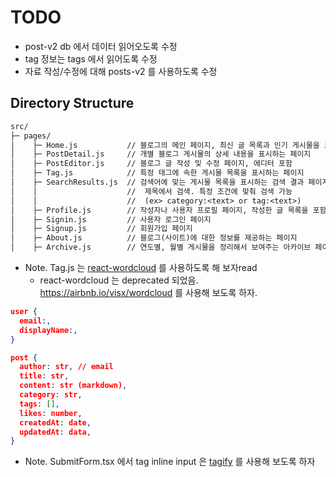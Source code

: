 # TODO

* post-v2 db 에서 데이터 읽어오도록 수정
* tag 정보는 tags 에서 읽어도록 수정
* 자료 작성/수정에 대해 posts-v2 를 사용하도록 수정

## Directory Structure

```txt
src/
├─ pages/
│    ├─ Home.js           // 블로그의 메인 페이지, 최신 글 목록과 인기 게시물을 표시
│    ├─ PostDetail.js     // 개별 블로그 게시물의 상세 내용을 표시하는 페이지
│    ├─ PostEditor.js     // 블로그 글 작성 및 수정 페이지, 에디터 포함
│    ├─ Tag.js            // 특정 태그에 속한 게시물 목록을 표시하는 페이지
│    ├─ SearchResults.js  // 검색어에 맞는 게시물 목록을 표시하는 검색 결과 페이지
│    │                    //  제목에서 검색. 특정 조건에 맞춰 검색 가능
│    │                    //  (ex> category:<text> or tag:<text>)
│    ├─ Profile.js        // 작성자나 사용자 프로필 페이지, 작성한 글 목록을 포함
│    ├─ Signin.js         // 사용자 로그인 페이지
│    ├─ Signup.js         // 회원가입 페이지
│    ├─ About.js          // 블로그(사이트)에 대한 정보를 제공하는 페이지
│    ├─ Archive.js        // 연도별, 월별 게시물을 정리해서 보여주는 아카이브 페이지
```

* Note. Tag.js 는 [react-wordcloud](https://github.com/chrisrzhou/react-wordcloud) 를 사용하도록 해 보자read
  * react-wordcloud 는 deprecated 되었음. <https://airbnb.io/visx/wordcloud> 를 사용해 보도록 하자.

```json
user {
  email:,
  displayName:,
}

post {
  author: str, // email
  title: str,
  content: str (markdown),
  category: str,
  tags: [],
  likes: number,
  createdAt: date,
  updatedAt: data,
}
```

* Note. SubmitForm.tsx 에서 tag inline input 은 [tagify](https://yaireo.github.io/tagify/) 를 사용해 보도록 하자
